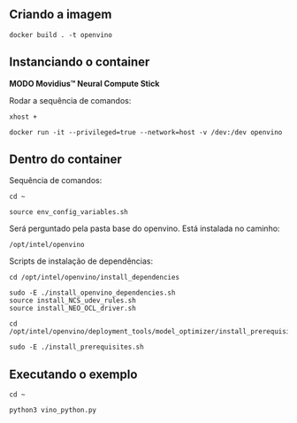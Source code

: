 ## Criando a imagem

```
docker build . -t openvino
```

## Instanciando o container

**MODO Movidius™ Neural Compute Stick**

Rodar a sequência de comandos:

```
xhost +
```

```
docker run -it --privileged=true --network=host -v /dev:/dev openvino
```

## Dentro do container

Sequência de comandos:

```
cd ~

source env_config_variables.sh
```

Será perguntado pela pasta base do openvino. Está instalada no caminho:

```
/opt/intel/openvino
```

Scripts de instalação de dependências:

```
cd /opt/intel/openvino/install_dependencies

sudo -E ./install_openvino_dependencies.sh
source install_NCS_udev_rules.sh
source install_NEO_OCL_driver.sh

cd /opt/intel/openvino/deployment_tools/model_optimizer/install_prerequisites

sudo -E ./install_prerequisites.sh
```

## Executando o exemplo

```
cd ~

python3 vino_python.py

```
